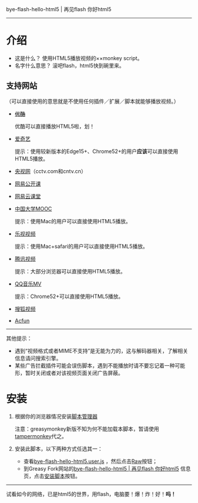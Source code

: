bye-flash-hello-html5 | 再见flash 你好html5

---

# 介绍

- 这是什么？
  使用HTML5播放视频的××monkey script。
- 名字什么意思？
  滚吧flash，html5快到碗里来。


## 支持网站

（可以直接使用的意思就是不使用任何插件／扩展／脚本就能够播放视频。）

- ~~[优酷](http://youku.com)~~

  优酷可以直接播放HTML5啦，划！

- [爱奇艺](http://iqiyi.com)

  提示：使用较新版本的Edge15+、Chrome52+的用户**应该**可以直接使用HTML5播放。

- [央视网](http://cctv.com)（cctv.com和cntv.cn）

- [网易公开课](http://open.163.com)

- [网易云课堂](http://study.163.com)

- [中国大学MOOC](http://icourse163.org)

  提示：使用Mac的用户可以直接使用HTML5播放。

- [乐视视频](http://le.com)

  提示：使用Mac+safari的用户可以直接使用HTML5播放。

- [腾讯视频](https://v.qq.com)

  提示：大部分浏览器可以直接使用HTML5播放。

- [QQ音乐MV](https://y.qq.com/portal/mv_lib.html)

  提示：Chrome52+可以直接使用HTML5播放。

- [搜狐视频](https://tv.sohu.com/)

- [Acfun](http://acfun.cn)

---

其他提示：

- 遇到“视频格式或者MIME不支持”是无能为力的，这与解码器相关，了解相关信息请问搜索引擎。
- 某些广告拦截插件可能会误伤脚本，遇到不能播放时请不要忘记着一种可能形，暂时关闭或者对该视频页面关闭广告屏蔽。

# 安装

1. 根据你的浏览器情况安装[脚本管理器](https://greasyfork.org/zh-CN)

   注意：greasymonkey新版不知为何不能加载本脚本，暂请使用[tampermonkey](https://tampermonkey.net/)代之。

2. 安装此脚本，以下两种方式任选其一：
   - 查看[bye-flash-hello-html5.user.js](https://github.com/levinit/bye-flash-hello-html5/blob/master/bye-flash-hello-html5.user.js) ，然后点击[Raw](https://github.com/levinit/bye-flash-hello-html5/raw/master/bye-flash-hello-html5.user.js)按钮；
   - 到Greasy Fork网站的[bye-flash-hello-html5 | 再见flash 你好html5](https://greasyfork.org/zh-CN/scripts/30879-bye-flash-hello-html5-%E5%86%8D%E8%A7%81flash-%E4%BD%A0%E5%A5%BDhtml5) 信息页，点击[安装脚本](https://greasyfork.org/scripts/30879-bye-flash-hello-html5-%E5%86%8D%E8%A7%81flash-%E4%BD%A0%E5%A5%BDhtml5/code/bye-flash-hello-html5%20%7C%20%E5%86%8D%E8%A7%81flash%20%E4%BD%A0%E5%A5%BDhtml5.user.js)按钮。

---

试看如今的网络，已是html5的世界，用flash，电脑要！爆！炸！好！**吗！**